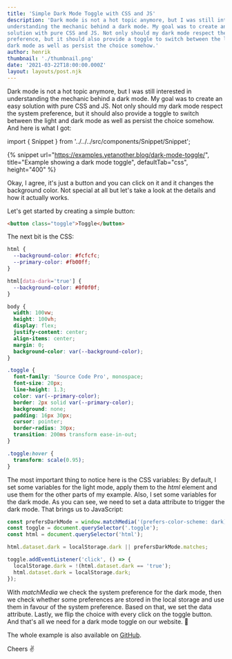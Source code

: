 ```yaml
---
title: 'Simple Dark Mode Toggle with CSS and JS'
description: 'Dark mode is not a hot topic anymore, but I was still interested in
understanding the mechanic behind a dark mode. My goal was to create an easy
solution with pure CSS and JS. Not only should my dark mode respect the system
preference, but it should also provide a toggle to switch between the light and
dark mode as well as persist the choice somehow.'
author: henrik
thumbnail: './thumbnail.png'
date: '2021-03-22T18:00:00.000Z'
layout: layouts/post.njk
---
```


Dark mode is not a hot topic anymore, but I was still interested in
understanding the mechanic behind a dark mode. My goal was to create an easy
solution with pure CSS and JS. Not only should my dark mode respect the system
preference, but it should also provide a toggle to switch between the light and
dark mode as well as persist the choice somehow. And here is what I got:

import { Snippet } from '../../../src/components/Snippet/Snippet';

{% snippet url="https://examples.yetanother.blog/dark-mode-toggle/", title="Example showing a dark mode toggle", defaultTab="css", height="400" %}

Okay, I agree, it's just a button and you can click on it and it changes the
background color. Not special at all but let's take a look at the details and
how it actually works.

Let's get started by creating a simple button:

```html
<button class="toggle">Toggle</button>
```

The next bit is the CSS:

```css
html {
  --background-color: #fcfcfc;
  --primary-color: #fb00ff;
}

html[data-dark='true'] {
  --background-color: #0f0f0f;
}

body {
  width: 100vw;
  height: 100vh;
  display: flex;
  justify-content: center;
  align-items: center;
  margin: 0;
  background-color: var(--background-color);
}

.toggle {
  font-family: 'Source Code Pro', monospace;
  font-size: 20px;
  line-height: 1.3;
  color: var(--primary-color);
  border: 2px solid var(--primary-color);
  background: none;
  padding: 16px 30px;
  cursor: pointer;
  border-radius: 30px;
  transition: 200ms transform ease-in-out;
}

.toggle:hover {
  transform: scale(0.95);
}
```

The most important thing to notice here is the CSS variables: By default, I set
some variables for the light mode, apply them to the _html_ element and use them
for the other parts of my example. Also, I set some variables for the dark mode.
As you can see, we need to set a data attribute to trigger the dark mode. That
brings us to JavaScript:

```js
const prefersDarkMode = window.matchMedia('(prefers-color-scheme: dark)');
const toggle = document.querySelector('.toggle');
const html = document.querySelector('html');

html.dataset.dark = localStorage.dark || prefersDarkMode.matches;

toggle.addEventListener('click', () => {
  localStorage.dark = !(html.dataset.dark == 'true');
  html.dataset.dark = localStorage.dark;
});
```

With _matchMedia_ we check the system preference for the dark mode, then we
check whether some preferences are stored in the local storage and use them in
favour of the system preference. Based on that, we set the data attribute.
Lastly, we flip the choice with every click on the toggle button. And that's all
we need for a dark mode toggle on our website. 🚀

The whole example is also available on
[GitHub](https://github.com/yetanother-blog/examples/tree/main/dark-mode-toggle).

Cheers ✌️

